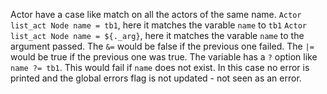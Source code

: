 Actor have a case like match on all the actors of the same name.
`Actor list_act Node name = tb1`, here it matches the varable `name` to `tb1`
`Actor list_act Node name = ${._arg}`, here it matches the varable `name` to the argument passed.
The `&=` would be false if the previous one failed. The `|=` would be true if the previous one was true.
The variable has a `?` option like `name ?= tb1`. This would fail if `name` does not exist.
In this case no error is printed and the global errors flag is not updated - not seen as an error.

